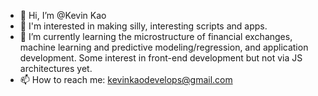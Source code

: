 - 👋 Hi, I’m @Kevin Kao
- 👀 I'm interested in making silly, interesting scripts and apps. 
- 🌱 I’m currently learning the microstructure of financial exchanges, machine learning and predictive modeling/regression, and application development. Some interest in front-end development but not via JS architectures yet. 
- 📫 How to reach me: kevinkaodevelops@gmail.com

<!---
KevinDKao/KevinDKao is a ✨ special ✨ repository because its `README.md` (this file) appears on your GitHub profile.
You can click the Preview link to take a look at your changes.
--->

